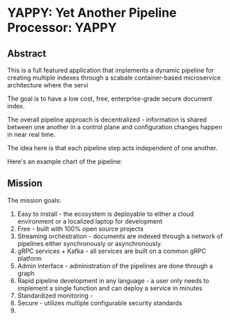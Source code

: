 # YAPPY: Yet Another Pipeline Processor: YAPPY

## Abstract
This is a full featured application that implements a dynamic pipeline for creating multiple indexes through a scabale container-based 
microservice architecture where the servi

The goal is to have a low cost, free, enterprise-grade secure document index.

The overall pipeline approach is decentralized - information is shared between one another in a control plane and configuration changes 
happen in near real time.

The idea here is that each pipeline step acts independent of one another.  

Here's an example chart of the pipeline:




## Mission

The mission goals:
1. Easy to install - the ecosystem is deployable to either a cloud environment or a localized laptop for development
2. Free - built with 100% open source projects
3. Streaming orchestration - documents are indexed through a network of pipelines either synchronously or asynchronously.
4. gRPC services + Kafka - all services are built on a common gRPC platform 
5. Admin interface - administration of the pipelines are done through a graph
6. Rapid pipeline development in any language - a user only needs to implement a single function and can deploy a service in minutes
7. Standardized monitoring - 
8. Secure - utilizes multiple configurable security standards
9. 